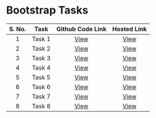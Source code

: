 # Bootstrap Tasks

| S. No. | Task | Github Code Link | Hosted Link |
| :-: | :-: | :-: | :-: |
| 1 | Task 1 | [View](https://github.com/aryanv8/TasksBootstrap/blob/main/task1.html) | [View](https://aryanv8.github.io/TasksBootstrap/task1)
| 2 | Task 2 | [View](https://github.com/aryanv8/TasksBootstrap/blob/main/task2.html) | [View](https://aryanv8.github.io/TasksBootstrap/task2)
| 3 | Task 3 | [View](https://github.com/aryanv8/TasksBootstrap/blob/main/task3.html) | [View](https://aryanv8.github.io/TasksBootstrap/task3)
| 4 | Task 4 | [View](https://github.com/aryanv8/TasksBootstrap/blob/main/task4.html ) | [View](https://aryanv8.github.io/TasksBootstrap/task4)
| 5 | Task 5 | [View](https://github.com/aryanv8/TasksBootstrap/blob/main/task5.html) | [View](https://aryanv8.github.io/TasksBootstrap/task5)
| 6 | Task 6 | [View](https://github.com/aryanv8/TasksBootstrap/blob/main/task6.html) | [View](https://aryanv8.github.io/TasksBootstrap/task6)
| 7 | Task 7 | [View](https://github.com/aryanv8/TasksBootstrap/blob/main/task7.html) | [View](https://aryanv8.github.io/TasksBootstrap/task7)
| 8 | Task 8 | [View](https://github.com/aryanv8/TasksBootstrap/blob/main/task8.html) | [View](https://aryanv8.github.io/TasksBootstrap/task8)